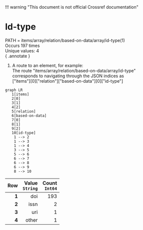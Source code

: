 !!! warning "This document is not official Crossref documentation"
# Id-type
PATH = items/array/relation/based-on-data/array/id-type(1)  
Occurs 197 times  
Unique values: 4  
{ .annotate }

1. A route to an element, for example:  
   The route "items/array/relation/based-on-data/array/id-type" corresponds to navigating through the JSON indices as  
   ["items"][0]["relation"]["based-on-data"][0]["id-type"]  

```mermaid
graph LR
   1[items]
   2[0]
   3[1]
   4[2]
   5[relation]
   6[based-on-data]
   7[0]
   8[1]
   9[2]
   10[id-type]
    1 --> 2
    1 --> 3
    1 --> 4
    3 --> 5
    5 --> 6
    6 --> 7
    6 --> 8
    6 --> 9
    8 --> 10
```

| **Row** | **Value**<br>`String` | **Count**<br>`Int64` |
|--------:|----------------------:|---------------------:|
| **1**   | doi                   | 193                  |
| **2**   | issn                  | 2                    |
| **3**   | uri                   | 1                    |
| **4**   | other                 | 1                    |

